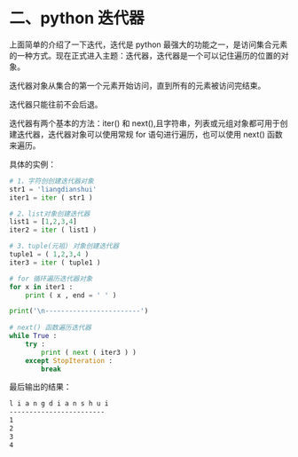 # 二、python 迭代器 #

上面简单的介绍了一下迭代，迭代是 python 最强大的功能之一，是访问集合元素的一种方式。现在正式进入主题：迭代器，迭代器是一个可以记住遍历的位置的对象。

迭代器对象从集合的第一个元素开始访问，直到所有的元素被访问完结束。

迭代器只能往前不会后退。

迭代器有两个基本的方法：iter() 和 next(),且字符串，列表或元组对象都可用于创建迭代器，迭代器对象可以使用常规 for 语句进行遍历，也可以使用 next() 函数来遍历。

具体的实例：

```python
# 1、字符创创建迭代器对象
str1 = 'liangdianshui'
iter1 = iter ( str1 )

# 2、list对象创建迭代器
list1 = [1,2,3,4]
iter2 = iter ( list1 )

# 3、tuple(元祖) 对象创建迭代器
tuple1 = ( 1,2,3,4 )
iter3 = iter ( tuple1 )

# for 循环遍历迭代器对象
for x in iter1 :
    print ( x , end = ' ' )

print('\n------------------------')
 
# next() 函数遍历迭代器
while True :
    try :
        print ( next ( iter3 ) )
    except StopIteration :
        break

```

最后输出的结果：

```txt
l i a n g d i a n s h u i 
------------------------
1
2
3
4
```
